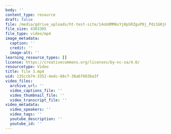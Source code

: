 ```yaml
---
body: ''
content_type: resource
draft: false
file: /media/gdrive_uploads/ht-test-site/14oUdMM6sYj0pSRZguP0j_Pdz1G0jKbcq/file-3.mp4
file_size: 4303305
file_type: video/mp4
image_metadata:
  caption: ''
  credit: ''
  image-alt: ''
learning_resource_types: []
license: https://creativecommons.org/licenses/by-nc-sa/4.0/
resourcetype: Video
title: file 3.mp4
uid: 135ccb74-3352-4edc-88c7-38a6f603ba3f
video_files:
  archive_url: ''
  video_captions_file: ''
  video_thumbnail_file: ''
  video_transcript_file: ''
video_metadata:
  video_speakers: ''
  video_tags: ''
  youtube_description: ''
  youtube_id: ''
---
```

